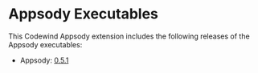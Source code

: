 # Appsody Executables

This Codewind Appsody extension includes the following releases of the Appsody executables:

- Appsody: [0.5.1](https://github.com/appsody/appsody/releases/tag/0.5.1)
